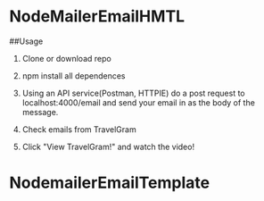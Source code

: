 # NodeMailerEmailHMTL

##Usage

1.  Clone or download repo

2.  npm install all dependences

3.  Using an API service(Postman, HTTPIE) do a post
    request to localhost:4000/email and send your email in as the body of the message.

4.  Check emails from TravelGram

5.  Click "View TravelGram!" and watch the video!
# NodemailerEmailTemplate
